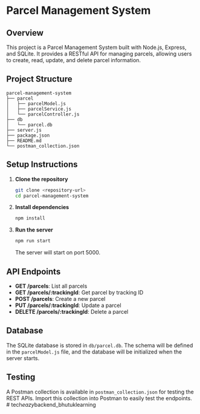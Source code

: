 # Parcel Management System

## Overview
This project is a Parcel Management System built with Node.js, Express, and SQLite. It provides a RESTful API for managing parcels, allowing users to create, read, update, and delete parcel information.

## Project Structure
```
parcel-management-system
├── parcel
│   ├── parcelModel.js
│   ├── parcelService.js
│   └── parcelController.js
├── db
│   └── parcel.db
├── server.js
├── package.json
├── README.md
└── postman_collection.json
```

## Setup Instructions

1. **Clone the repository**
   ```bash
   git clone <repository-url>
   cd parcel-management-system
   ```

2. **Install dependencies**
   ```bash
   npm install
   ```

3. **Run the server**
   ```bash
   npm run start
   ```

   The server will start on port 5000.

## API Endpoints

- **GET /parcels**: List all parcels
- **GET /parcels/:trackingId**: Get parcel by tracking ID
- **POST /parcels**: Create a new parcel
- **PUT /parcels/:trackingId**: Update a parcel
- **DELETE /parcels/:trackingId**: Delete a parcel

## Database
The SQLite database is stored in `db/parcel.db`. The schema will be defined in the `parcelModel.js` file, and the database will be initialized when the server starts.

## Testing
A Postman collection is available in `postman_collection.json` for testing the REST APIs. Import this collection into Postman to easily test the endpoints.
#   t e c h _ e a z y _ b a c k e n d _ b h u t u k l e a r n i n g  
 
